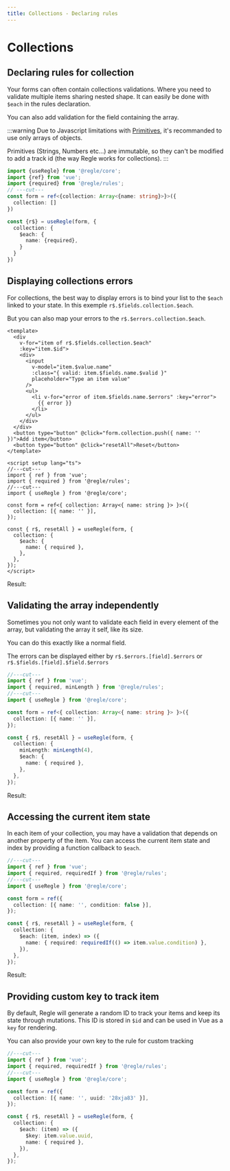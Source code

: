 ```yaml
---
title: Collections - Declaring rules
---
```


<script setup>
import DisplayingCollectionErrors from '../parts/components/collections/DisplayingCollectionErrors.vue';
import AccessingCurrentItemState from '../parts/components/collections/AccessingCurrentItemState.vue';
import ValidatingArray from '../parts/components/collections/ValidatingArray.vue';
</script>

# Collections

## Declaring rules for collection

Your forms can often contain collections validations. Where you need to validate multiple items sharing nested shape. It can easily be done with `$each` in the rules declaration.

You can also add validation for the field containing the array.

:::warning
Due to Javascript limitations with [Primitives](https://developer.mozilla.org/en-US/docs/Glossary/Primitive), it's recommanded to use only arrays of objects.

Primitives (Strings, Numbers etc...) are immutable, so they can't be modified to add a track id (the way Regle works for collections).
:::

```ts twoslash
import {useRegle} from '@regle/core';
import {ref} from 'vue';
import {required} from '@regle/rules';
// ---cut---
const form = ref<{collection: Array<{name: string}>}>({
  collection: []
})

const {r$} = useRegle(form, {
  collection: {
    $each: {
      name: {required},
    }
  }
})
```


## Displaying collections errors

For collections, the best way to display errors is to bind your list to the `$each` linked to your state. In this exemple `r$.$fields.collection.$each`.

But you can also map your errors to the `r$.$errors.collection.$each`.

```vue twoslash
<template>
  <div 
    v-for="item of r$.$fields.collection.$each" 
    :key="item.$id">
    <div>
      <input
        v-model="item.$value.name"
        :class="{ valid: item.$fields.name.$valid }"
        placeholder="Type an item value"
      />
      <ul>
        <li v-for="error of item.$fields.name.$errors" :key="error">
          {{ error }}
        </li>
      </ul>
    </div>
  </div>
  <button type="button" @click="form.collection.push({ name: '' })">Add item</button>
  <button type="button" @click="resetAll">Reset</button>
</template>

<script setup lang="ts">
//---cut---
import { ref } from 'vue';
import { required } from '@regle/rules';
//---cut---
import { useRegle } from '@regle/core';

const form = ref<{ collection: Array<{ name: string }> }>({
  collection: [{ name: '' }],
});

const { r$, resetAll } = useRegle(form, {
  collection: {
    $each: {
      name: { required },
    },
  },
});
</script>
```

Result: 

<DisplayingCollectionErrors/>


## Validating the array independently

Sometimes you not only want to validate each field in every element of the array, but validating the array it self, like its size.

You can do this exactly like a normal field.

The errors can be displayed either by `r$.$errors.[field].$errors` or `r$.$fields.[field].$field.$errors`


```ts twoslash
//---cut---
import { ref } from 'vue';
import { required, minLength } from '@regle/rules';
//---cut---
import { useRegle } from '@regle/core';

const form = ref<{ collection: Array<{ name: string }> }>({
  collection: [{ name: '' }],
});

const { r$, resetAll } = useRegle(form, {
  collection: {
    minLength: minLength(4),
    $each: {
      name: { required },
    },
  },
});
```

Result:

<ValidatingArray/>


## Accessing the current item state

In each item of your collection, you may have a validation that depends on another property of the item.
You can access the current item state and index by providing a function callback to `$each`.

```ts twoslash
//---cut---
import { ref } from 'vue';
import { required, requiredIf } from '@regle/rules';
//---cut---
import { useRegle } from '@regle/core';

const form = ref({
  collection: [{ name: '', condition: false }],
});

const { r$, resetAll } = useRegle(form, {
  collection: {
    $each: (item, index) => ({
      name: { required: requiredIf(() => item.value.condition) },
    }),
  },
});
```

Result:

<AccessingCurrentItemState/>

## Providing custom key to track item

By default, Regle will generate a random ID to track your items and keep its state through mutations. This ID is stored in `$id` and can be used in Vue as a `key` for rendering.

You can also provide your own key to the rule for custom tracking


```ts twoslash
//---cut---
import { ref } from 'vue';
import { required, requiredIf } from '@regle/rules';
//---cut---
import { useRegle } from '@regle/core';

const form = ref({
  collection: [{ name: '', uuid: '28xja83' }],
});

const { r$, resetAll } = useRegle(form, {
  collection: {
    $each: (item) => ({
      $key: item.value.uuid,
      name: { required },
    }),
  },
});
```
